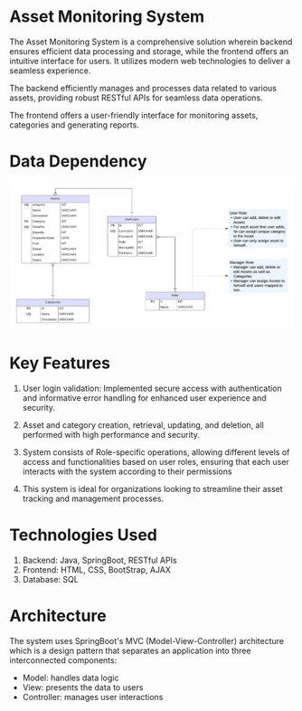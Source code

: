 
# Asset Monitoring System

The Asset Monitoring System is a comprehensive solution wherein backend ensures efficient data processing and storage, while the frontend offers an intuitive interface for users. It utilizes modern web technologies to deliver a seamless experience.

The backend efficiently manages and processes data related to various assets, providing robust RESTful APIs for seamless data operations. 

The frontend offers a user-friendly interface for monitoring assets, categories and generating reports.

# Data Dependency
![Image](https://raw.githubusercontent.com/Kaycyy/Asset-Monitoring-System/main/Asset%20Monitoring%20System.png)

# Key Features
1. User login validation: Implemented secure access with authentication and informative error handling for enhanced user experience and security.

2. Asset and category creation, retrieval, updating, and deletion, all performed with high performance and security. 

3. System consists of Role-specific operations, allowing different levels of access and functionalities based on user roles, ensuring that each user interacts with the system according to their permissions

4. This system is ideal for organizations looking to streamline their asset tracking and management processes.

# Technologies Used
1. Backend: Java, SpringBoot, RESTful APIs
2. Frontend: HTML, CSS, BootStrap, AJAX 
3. Database: SQL

# Architecture
The system uses SpringBoot's MVC (Model-View-Controller) architecture which is a design pattern that separates an application into three interconnected components: 
- Model: handles data logic
- View: presents the data to users
- Controller: manages user interactions
